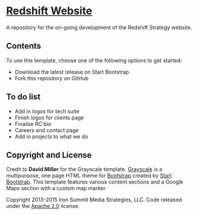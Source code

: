 # [Redshift Website](http://redshiftsc.com/)

A repository for the on-going development of the Redshift Strategy website.

## Contents

To use this template, choose one of the following options to get started:
* Download the latest release on Start Bootstrap
* Fork this repository on GitHub

## To do list

* Add in logos for tech suite
* Finish logos for clients page
* Finalise RC bio
* Careers and contact page
* Add in projects to what we do

## Copyright and License

Credit to **David Miller** for the Grayscale template. [Grayscale](http://startbootstrap.com/template-overviews/grayscale/) is a multipurpose, one page HTML theme for [Bootstrap](http://getbootstrap.com/) created by [Start Bootstrap](http://startbootstrap.com/). This template features various content sections and a Google Maps section with a custom map marker.

Copyright 2013-2015 Iron Summit Media Strategies, LLC. Code released under the [Apache 2.0](https://github.com/IronSummitMedia/startbootstrap-grayscale/blob/gh-pages/LICENSE) license.
